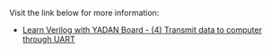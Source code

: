 Visit the link below for more information:  
+ [Learn Verilog with YADAN Board - (4) Transmit data to computer through UART](https://verimake.com/d/149)  

